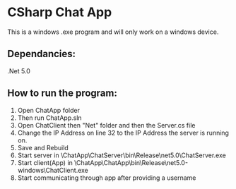 # CSharp Chat App

This is a windows .exe program and will only work on a windows device.

## Dependancies:
.Net 5.0


## How to run the program:
1. Open ChatApp folder
2. Then run ChatApp.sln
3. Open ChatClient then "Net" folder and then the Server.cs file
4. Change the IP Address on line 32 to the IP Address the server is running on.
5. Save and Rebuild
6. Start server in \ChatApp\ChatServer\bin\Release\net5.0\ChatServer.exe
7. Start client(App) in \ChatApp\ChatApp\bin\Release\net5.0-windows\ChatClient.exe
8. Start communicating through app after providing a username
